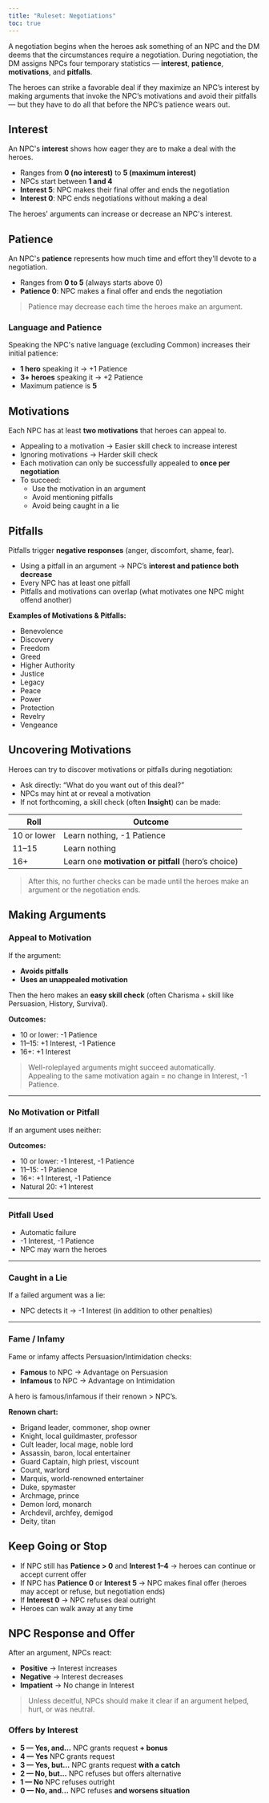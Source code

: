 ```yaml
---
title: "Ruleset: Negotiations"
toc: true
---
```


A negotiation begins when the heroes ask something of an NPC and the DM deems that the circumstances require a negotiation. During negotiation, the DM assigns NPCs four temporary statistics — **interest**, **patience**, **motivations**, and **pitfalls**.  

The heroes can strike a favorable deal if they maximize an NPC’s interest by making arguments that invoke the NPC’s motivations and avoid their pitfalls — but they have to do all that before the NPC’s patience wears out.

## Interest
An NPC's **interest** shows how eager they are to make a deal with the heroes.  

- Ranges from **0 (no interest)** to **5 (maximum interest)**  
- NPCs start between **1 and 4**  
- **Interest 5**: NPC makes their final offer and ends the negotiation  
- **Interest 0**: NPC ends negotiations without making a deal  

The heroes' arguments can increase or decrease an NPC's interest.

## Patience
An NPC's **patience** represents how much time and effort they'll devote to a negotiation.  

- Ranges from **0 to 5** (always starts above 0)  
- **Patience 0**: NPC makes a final offer and ends the negotiation  

> Patience may decrease each time the heroes make an argument.

### Language and Patience
Speaking the NPC's native language (excluding Common) increases their initial patience:  

- **1 hero** speaking it → +1 Patience  
- **3+ heroes** speaking it → +2 Patience  
- Maximum patience is **5**

## Motivations
Each NPC has at least **two motivations** that heroes can appeal to.  

- Appealing to a motivation → Easier skill check to increase interest  
- Ignoring motivations → Harder skill check  
- Each motivation can only be successfully appealed to **once per negotiation**  
- To succeed:  
  - Use the motivation in an argument  
  - Avoid mentioning pitfalls  
  - Avoid being caught in a lie  

## Pitfalls
Pitfalls trigger **negative responses** (anger, discomfort, shame, fear).  

- Using a pitfall in an argument → NPC’s **interest and patience both decrease**  
- Every NPC has at least one pitfall  
- Pitfalls and motivations can overlap (what motivates one NPC might offend another)  

**Examples of Motivations & Pitfalls:**  
- Benevolence  
- Discovery  
- Freedom  
- Greed  
- Higher Authority  
- Justice  
- Legacy  
- Peace  
- Power  
- Protection  
- Revelry  
- Vengeance  

## Uncovering Motivations
Heroes can try to discover motivations or pitfalls during negotiation:  

- Ask directly: “What do you want out of this deal?”  
- NPCs may hint at or reveal a motivation  
- If not forthcoming, a skill check (often **Insight**) can be made:  

| Roll | Outcome |
|------|----------|
| 10 or lower | Learn nothing, -1 Patience |
| 11–15 | Learn nothing |
| 16+ | Learn one **motivation or pitfall** (hero’s choice) |

> After this, no further checks can be made until the heroes make an argument or the negotiation ends.

## Making Arguments

### Appeal to Motivation
If the argument:  
- **Avoids pitfalls**  
- **Uses an unappealed motivation**  

Then the hero makes an **easy skill check** (often Charisma + skill like Persuasion, History, Survival).  

**Outcomes:**  
- 10 or lower: -1 Patience  
- 11–15: +1 Interest, -1 Patience  
- 16+: +1 Interest  

> Well-roleplayed arguments might succeed automatically.  
> Appealing to the same motivation again = no change in Interest, -1 Patience.

---

### No Motivation or Pitfall
If an argument uses neither:  

**Outcomes:**  
- 10 or lower: -1 Interest, -1 Patience  
- 11–15: -1 Patience  
- 16+: +1 Interest, -1 Patience  
- Natural 20: +1 Interest  

---

### Pitfall Used
- Automatic failure  
- -1 Interest, -1 Patience  
- NPC may warn the heroes  

---

### Caught in a Lie
If a failed argument was a lie:  
- NPC detects it → -1 Interest (in addition to other penalties)

---

### Fame / Infamy
Fame or infamy affects Persuasion/Intimidation checks:  

- **Famous** to NPC → Advantage on Persuasion  
- **Infamous** to NPC → Advantage on Intimidation  

A hero is famous/infamous if their renown > NPC’s.  

**Renown chart:**  
- Brigand leader, commoner, shop owner  
- Knight, local guildmaster, professor  
- Cult leader, local mage, noble lord  
- Assassin, baron, local entertainer  
- Guard Captain, high priest, viscount  
- Count, warlord  
- Marquis, world-renowned entertainer  
- Duke, spymaster  
- Archmage, prince  
- Demon lord, monarch  
- Archdevil, archfey, demigod  
- Deity, titan  

## Keep Going or Stop
- If NPC still has **Patience > 0** and **Interest 1–4** → heroes can continue or accept current offer  
- If NPC has **Patience 0** or **Interest 5** → NPC makes final offer (heroes may accept or refuse, but negotiation ends)  
- If **Interest 0** → NPC refuses deal outright  
- Heroes can walk away at any time  

## NPC Response and Offer
After an argument, NPCs react:  

- **Positive** → Interest increases  
- **Negative** → Interest decreases  
- **Impatient** → No change in Interest  

> Unless deceitful, NPCs should make it clear if an argument helped, hurt, or was neutral.  

### Offers by Interest
- **5 — Yes, and…** NPC grants request **+ bonus**  
- **4 — Yes** NPC grants request  
- **3 — Yes, but…** NPC grants request **with a catch**  
- **2 — No, but…** NPC refuses but offers alternative  
- **1 — No** NPC refuses outright  
- **0 — No, and…** NPC refuses **and worsens situation**  
